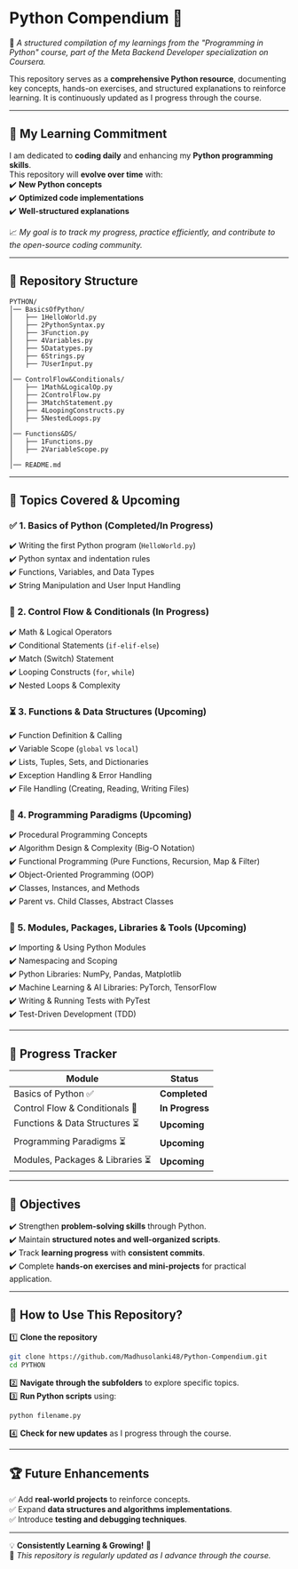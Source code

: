 
# **Python Compendium 🐍**  

📌 *A structured compilation of my learnings from the "Programming in Python" course, part of the Meta Backend Developer specialization on Coursera.*  

This repository serves as a **comprehensive Python resource**, documenting key concepts, hands-on exercises, and structured explanations to reinforce learning. It is continuously updated as I progress through the course.  

---

## **📌 My Learning Commitment**  

I am dedicated to **coding daily** and enhancing my **Python programming skills**.  
This repository will **evolve over time** with:  
✔️ **New Python concepts**  
✔️ **Optimized code implementations**  
✔️ **Well-structured explanations** 

📈 *My goal is to track my progress, practice efficiently, and contribute to the open-source coding community.*  

---

## **📂 Repository Structure**  

```
PYTHON/
│── BasicsOfPython/
│   ├── 1HelloWorld.py
│   ├── 2PythonSyntax.py
│   ├── 3Function.py
│   ├── 4Variables.py
│   ├── 5Datatypes.py
│   ├── 6Strings.py
│   ├── 7UserInput.py
│
│── ControlFlow&Conditionals/
│   ├── 1Math&LogicalOp.py
│   ├── 2ControlFlow.py
│   ├── 3MatchStatement.py
│   ├── 4LoopingConstructs.py
│   ├── 5NestedLoops.py
│
│── Functions&DS/
│   ├── 1Functions.py
│   ├── 2VariableScope.py
│
│── README.md
```

---

## **📖 Topics Covered & Upcoming**  

### ✅ **1. Basics of Python** (Completed/In Progress)  
✔️ Writing the first Python program (`HelloWorld.py`)  
✔️ Python syntax and indentation rules  
✔️ Functions, Variables, and Data Types  
✔️ String Manipulation and User Input Handling  

### 🔄 **2. Control Flow & Conditionals** (In Progress)  
✔️ Math & Logical Operators  
✔️ Conditional Statements (`if-elif-else`)  
✔️ Match (Switch) Statement  
✔️ Looping Constructs (`for`, `while`)  
✔️ Nested Loops & Complexity  

### ⏳ **3. Functions & Data Structures** (Upcoming)  
✔️ Function Definition & Calling  
✔️ Variable Scope (`global` vs `local`)  
✔️ Lists, Tuples, Sets, and Dictionaries  
✔️ Exception Handling & Error Handling  
✔️ File Handling (Creating, Reading, Writing Files)  

### 📌 **4. Programming Paradigms** (Upcoming)  
✔️ Procedural Programming Concepts  
✔️ Algorithm Design & Complexity (Big-O Notation)  
✔️ Functional Programming (Pure Functions, Recursion, Map & Filter)  
✔️ Object-Oriented Programming (OOP)  
✔️ Classes, Instances, and Methods  
✔️ Parent vs. Child Classes, Abstract Classes  

### 📌 **5. Modules, Packages, Libraries & Tools** (Upcoming)  
✔️ Importing & Using Python Modules  
✔️ Namespacing and Scoping  
✔️ Python Libraries: NumPy, Pandas, Matplotlib  
✔️ Machine Learning & AI Libraries: PyTorch, TensorFlow  
✔️ Writing & Running Tests with PyTest  
✔️ Test-Driven Development (TDD)  

---

## **🚀 Progress Tracker**  

| Module | Status |
|--------|--------|
| Basics of Python ✅ | **Completed** |
| Control Flow & Conditionals 🔄 | **In Progress** |
| Functions & Data Structures ⏳ | **Upcoming** |
| Programming Paradigms ⏳ | **Upcoming** |
| Modules, Packages & Libraries ⏳ | **Upcoming** |

---

## **🎯 Objectives**  
✔️ Strengthen **problem-solving skills** through Python.  
✔️ Maintain **structured notes and well-organized scripts**.  
✔️ Track **learning progress** with **consistent commits**.  
✔️ Complete **hands-on exercises and mini-projects** for practical application.  

---

## **📌 How to Use This Repository?**  

1️⃣ **Clone the repository**  
```bash
git clone https://github.com/Madhusolanki48/Python-Compendium.git
cd PYTHON
```
2️⃣ **Navigate through the subfolders** to explore specific topics.  
3️⃣ **Run Python scripts** using:  
```bash
python filename.py
```
4️⃣ **Check for new updates** as I progress through the course.  

---

## **🏆 Future Enhancements**  
✅ Add **real-world projects** to reinforce concepts.  
✅ Expand **data structures and algorithms implementations**.  
✅ Introduce **testing and debugging techniques**.  

---

💡 **Consistently Learning & Growing!** 🚀  
📌 *This repository is regularly updated as I advance through the course.*  
